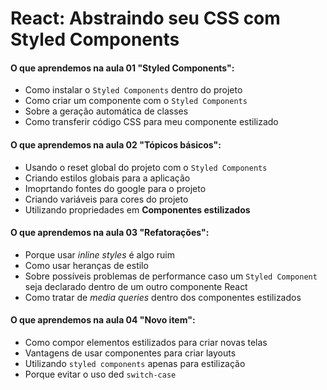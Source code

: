# React: Abstraindo seu CSS com Styled Components

#### O que aprendemos na aula 01 "Styled Components":

- Como instalar o `Styled Components` dentro do projeto
- Como criar um componente com o `Styled Components`
- Sobre a geração automática de classes
- Como transferir código CSS para meu componente estilizado

#### O que aprendemos na aula 02 "Tópicos básicos":

- Usando o reset global do projeto com o `Styled Components`
- Criando estilos globais para a aplicação
- Imoprtando fontes do google para o projeto
- Criando variáveis para cores do projeto
- Utilizando propriedades em <b>Componentes estilizados</b>

#### O que aprendemos na aula 03 "Refatorações":

- Porque usar <i>inline styles</i> é algo ruim
- Como usar heranças de estilo
- Sobre possíveis problemas de performance caso um `Styled Component` seja declarado dentro de um outro componente React
- Como tratar de <i>media queries</i> dentro dos componentes estilizados

#### O que aprendemos na aula 04 "Novo item":

- Como compor elementos estilizados para criar novas telas
- Vantagens de usar componentes para criar layouts
- Utilizando `styled components` apenas para estilização
- Porque evitar o uso ded `switch-case`
